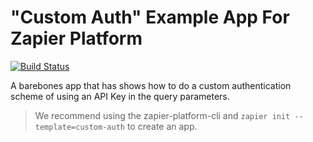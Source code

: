 # "Custom Auth" Example App For Zapier Platform

[![Build Status](https://travis-ci.org/zapier/zapier-platform-example-app-custom-auth.svg?branch=master)](https://travis-ci.org/zapier/zapier-platform-example-app-custom-auth)

A barebones app that has shows how to do a custom authentication scheme of using an API Key in the query parameters.

> We recommend using the zapier-platform-cli and `zapier init --template=custom-auth` to create an app.
